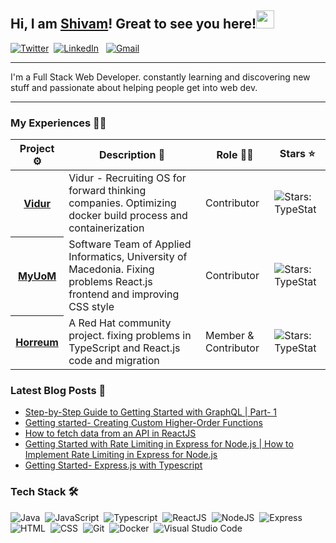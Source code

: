 
 ## Hi, I am [Shivam](https://bio.link/shivams)! Great to see you here!<img src="https://github.com/TheDudeThatCode/TheDudeThatCode/blob/master/Assets/Hi.gif" width="29"> 

 <a href="https://twitter.com/shivamstwt1/"><img alt="Twitter" src="https://img.shields.io/badge/Twitter%20-%230077B5.svg?&style=flat&logo=twitter&logoColor=white"/></a>&nbsp;
 <a href="https://www.linkedin.com/in/meshivamsharma/"><img alt="LinkedIn" src="https://img.shields.io/badge/linkedin%20-%230077B5.svg?&style=flat&logo=linkedin&logoColor=white"/></a> &nbsp;
 <a href="mailto:meshivam81@gmail.com"><img alt="Gmail" src="https://img.shields.io/badge/Gmail-D14836?style=flat&logo=gmail&logoColor=white" /></a> &nbsp;

 ----
 I'm a Full Stack Web Developer. constantly learning and discovering new stuff and passionate about helping people get into web dev.
 
---- 
 
### My Experiences 🧑‍💻
 
<!-- markdownlint-disable sentences-per-line -->
<table width="100%">
	<thead>
		<th span="col">Project ⚙️</th>
		<th span="col">Description 📝</th>
		<th span="col">Role 🧑‍🏭</th>
		<th span="col">Stars ⭐</th>
	</thead>
	<tbody>
		<tr>
			<th span="row"><a href="https://github.com/profilecity/vidur">Vidur</a></th>
			<td>Vidur - Recruiting OS for forward thinking companies. Optimizing docker build process and containerization</td>
			<td>Contributor</td>
   <td><img alt="Stars: TypeStat" src="https://img.shields.io/github/stars/profilecity/vidur"/></td>
		</tr>
		<tr>
			<th span="row"><a href="https://github.com/open-source-uom/myuom">MyUoM</a></th>
			<td>Software Team of Applied Informatics, University of Macedonia. Fixing problems React.js frontend and improving CSS style</td>
			<td>Contributor</td>
   <td><img alt="Stars: TypeStat" src="https://img.shields.io/github/stars/open-source-uom/myuom"/></td>
		</tr>
		<tr>
			<th span="row"><a href="https://github.com/Hyperfoil/Horreum">Horreum</a></th>
			<td>A Red Hat community project. fixing problems in TypeScript and React.js code and migration</td>
			<td>Member & Contributor</td>
   <td><img alt="Stars: TypeStat" src="https://img.shields.io/github/stars/Hyperfoil/Horreum"/></td>
		</tr>  
	</tbody>
</table>
 

### Latest Blog Posts 📕

<!-- BLOG-POST-LIST:START -->
- [Step-by-Step Guide to Getting Started with GraphQL | Part- 1](https://shivam-sharma.hashnode.dev/step-by-step-guide-to-getting-started-with-graphql-part-1)
- [Getting started- Creating Custom Higher-Order Functions](https://shivam-sharma.hashnode.dev/getting-started-creating-custom-higher-order-functions)
- [How to fetch data from an API in ReactJS](https://shivam-sharma.hashnode.dev/how-to-fetch-data-from-an-api-in-reactjs)
- [Getting Started with Rate Limiting in Express for Node.js | How to Implement Rate Limiting in Express for Node.js](https://shivam-sharma.hashnode.dev/getting-started-with-rate-limiting-in-express-for-nodejs-how-to-implement-rate-limiting-in-express-for-nodejs)
- [Getting Started- Express.js with Typescript](https://shivam-sharma.hashnode.dev/getting-started-expressjs-with-typescript)
<!-- BLOG-POST-LIST:END -->

### Tech Stack 🛠 &nbsp;
 
![Java](https://img.shields.io/badge/-Java-05122A?style=flat&logo=openjdk)&nbsp;
![JavaScript](https://img.shields.io/badge/-JavaScript-05122A?style=flat&logo=javascript)&nbsp;
![Typescript](https://img.shields.io/badge/-TypeScript-05122A?style=flat&logo=typescript)&nbsp;
![ReactJS](https://img.shields.io/badge/-React-05122A?style=flat&logo=react)&nbsp;
![NodeJS](https://img.shields.io/badge/-NodeJS-05122A?style=flat&logo=node.js)&nbsp;
![Express](https://img.shields.io/badge/-Express-05122A?style=flat&logo=express) 
![HTML](https://img.shields.io/badge/-HTML-05122A?style=flat&logo=HTML5)&nbsp;
![CSS](https://img.shields.io/badge/-CSS-05122A?style=flat&logo=CSS3&logoColor=1572B6)&nbsp;
![Git](https://img.shields.io/badge/-Git-05122A?style=flat&logo=git)&nbsp;
![Docker](https://img.shields.io/badge/-Docker-05122A?style=flat&logo=docker)&nbsp;
![Visual Studio Code](https://img.shields.io/badge/-Visual%20Studio%20Code-05122A?style=flat&logo=visual-studio-code&logoColor=007ACC)&nbsp;

<!--![NodeJS](https://img.shields.io/badge/-NextJS-05122A?style=flat&logo=next.js)&nbsp; -->
<!--![Kubernetes](https://img.shields.io/badge/-Kubernetes-05122A?style=flat&logo=kubernetes)&nbsp; -->

<!--- ### 🏆 Achievement.
[![@shivamsharma7's Holopin board](https://holopin.me/shivamsharma7)](https://holopin.io/@shivamsharma7) -->

